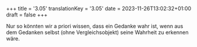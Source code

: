 +++
title = '3.05'
translationKey = '3.05'
date = 2023-11-26T13:02:32+01:00
draft = false
+++

Nur so könnten wir a priori wissen, dass ein Gedanke wahr ist, wenn aus dem Gedanken selbst (ohne Vergleichsobjekt) seine Wahrheit zu erkennen wäre.
